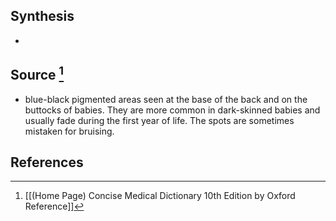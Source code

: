 ## Synthesis
- 
## Source [^1]
- blue-black pigmented areas seen at the base of the back and on the buttocks of babies. They are more common in dark-skinned babies and usually fade during the first year of life. The spots are sometimes mistaken for bruising.
## References

[^1]: [[(Home Page) Concise Medical Dictionary 10th Edition by Oxford Reference]]